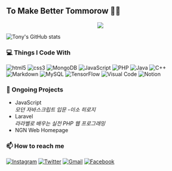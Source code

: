 ## To Make Better Tommorow 👨‍💻
<div align=center>
  <a href="https://hits.seeyoufarm.com"><img src="https://hits.seeyoufarm.com/api/count/incr/badge.svg?url=https%3A%2F%2Fgithub.com%2Fvanillacake369&count_bg=%2379C83D&title_bg=%23555555&icon=&icon_color=%23E7E7E7&title=hits&edge_flat=false"/></a>
</div>

![Tony's GitHub stats](https://github-readme-stats.vercel.app/api?username=vanillacake369&theme=radical&show_icons=true)


### 💻 Things I Code With
<p>
  <img alt="html5" src="https://img.shields.io/badge/HTML5-E34F26?style=for-the-badge&logo=html5&logoColor=white" />
  <img alt="css3" src="https://img.shields.io/badge/CSS3-1572B6?style=for-the-badge&logo=css3&logoColor=white" />
  <img alt="MongoDB" src="https://img.shields.io/badge/MongoDB-4EA94B?style=for-the-badge&logo=mongodb&logoColor=white" />
  <img alt="JavaScript" src="https://img.shields.io/badge/JavaScript-F7DF1E?style=for-the-badge&logo=javascript&logoColor=black" />
  <img alt="PHP" src="https://img.shields.io/badge/C-00599C?style=for-the-badge&logo=c&logoColor=white" />
  <img alt="Java" src="https://img.shields.io/badge/Java-ED8B00?style=for-the-badge&logo=java&logoColor=white"/>
  <img alt="C++" src="https://img.shields.io/badge/C%2B%2B-00599C?style=for-the-badge&logo=c%2B%2B&logoColor=white"/>
  <img alt="Markdown" src="https://img.shields.io/badge/Markdown-000000?style=for-the-badge&logo=markdown&logoColor=white"/>
  <img alt="MySQL" src="https://img.shields.io/badge/MySQL-00000F?style=for-the-badge&logo=mysql&logoColor=white" />
  <img alt="TensorFlow" src="https://img.shields.io/badge/TensorFlow-FF6F00?style=for-the-badge&logo=tensorflow&logoColor=white" />
  <img alt="Visual Code" src="https://img.shields.io/badge/Visual_Studio_Code-0078D4?style=for-the-badge&logo=visual%20studio%20code&logoColor=white" />
  <img alt="Notion" src="https://img.shields.io/badge/Notion-000000?style=for-the-badge&logo=notion&logoColor=white" />
</p>

### 🚩 Ongoing Projects
<ul>
  <li><a herf="https://vanillacake369.notion.site/JavaScript-9bda09cd3fc3426da577534eca8d5b57">JavaScript</a><br/><i>모던 자바스크립트 입문 -이소 히로지</i></li>
  <li><a herf="https://vanillacake369.notion.site/Laravel-6713e93313b6459ca60769723ba22604">Laravel</a><br/><i>라라벨로 배우는 실전 PHP 웹 프로그래밍</i></li>
  <li><a herf="https://vanillacake369.notion.site/NGN-Homepage-Prj-0c08243113314c06b6d37fc1622d7725">NGN Web Homepage</a></li>
</ul>

### 📫 How to reach me
<p>
  <a href="https://www.instagram.com/iamwhtiam247/" target="_blank"><img alt="Instagram" src="https://img.shields.io/badge/Instagram-E4405F?style=for-the-badge&logo=instagram&logoColor=white"/></a>
  <a href="https://twitter.com/tonyluvvanilla" target="_blank"><img alt="Twitter" src="https://img.shields.io/badge/Twitter-1DA1F2?style=for-the-badge&logo=twitter&logoColor=white"/></a>
  <a href="mailto:lonelynight1026@gmail.com" target="_blank"><img alt="Gmail" src="https://img.shields.io/badge/Gmail-D14836?style=for-the-badge&logo=gmail&logoColor=white"/></a>
  <a href="https://www.facebook.com/profile.php?id=100079776026065" target="_blank"><img alt="Facebook" src="https://img.shields.io/badge/Facebook-1877F2?style=for-the-badge&logo=facebook&logoColor=white"/></a>

  
</p>
<!--
Reference : 
1. https://dev.to/envoy_/150-badges-for-github-pnk#car
2. https://github.com/thmsgbrt
3. https://zzsza.github.io/development/2020/07/10/make-github-profile-readme/
4. https://github.com/anuraghazra/github-readme-stats
-->
<!--
**vanillacake369/vanillacake369** is a ✨ _special_ ✨ repository because its `README.md` (this file) appears on your GitHub profile.

Here are some ideas to get you started:

- 🔭 I’m currently working on ...
- 🌱 I’m currently learning ...
- 👯 I’m looking to collaborate on ...
- 🤔 I’m looking for help with ...
- 💬 Ask me about ...
- 📫 How to reach me: ...
- 😄 Pronouns: ...
- ⚡ Fun fact: ...
-->
